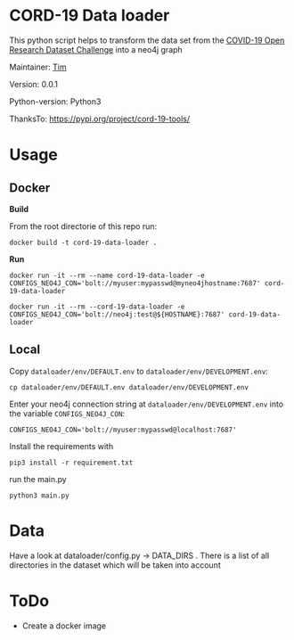 # CORD-19 Data loader

This python script helps to transform the data set from the [COVID-19 Open Research Dataset Challenge](https://www.kaggle.com/allen-institute-for-ai/CORD-19-research-challenge/data)
into a neo4j graph

Maintainer: [Tim](https://github.com/motey)

Version: 0.0.1

Python-version: Python3

ThanksTo: https://pypi.org/project/cord-19-tools/

# Usage

## Docker

**Build**

From the root directorie of this repo run:

`docker build -t cord-19-data-loader .`

**Run**

`docker run -it --rm --name cord-19-data-loader -e CONFIGS_NEO4J_CON='bolt://myuser:mypasswd@myneo4jhostname:7687' cord-19-data-loader`

`docker run -it --rm --cord-19-data-loader -e CONFIGS_NEO4J_CON='bolt://neo4j:test@${HOSTNAME}:7687' cord-19-data-loader`

## Local

Copy `dataloader/env/DEFAULT.env` to `dataloader/env/DEVELOPMENT.env`:

`cp dataloader/env/DEFAULT.env dataloader/env/DEVELOPMENT.env`

Enter your neo4j connection string at `dataloader/env/DEVELOPMENT.env` into the variable `CONFIGS_NEO4J_CON`:

```env
CONFIGS_NEO4J_CON='bolt://myuser:mypasswd@localhost:7687'
```

Install the requirements with

`pip3 install -r requirement.txt`

run the main.py

`python3 main.py`

# Data

Have a look at dataloader/config.py -> DATA_DIRS . There is a list of all directories in the dataset which will be taken into account

# ToDo

- Create a docker image
